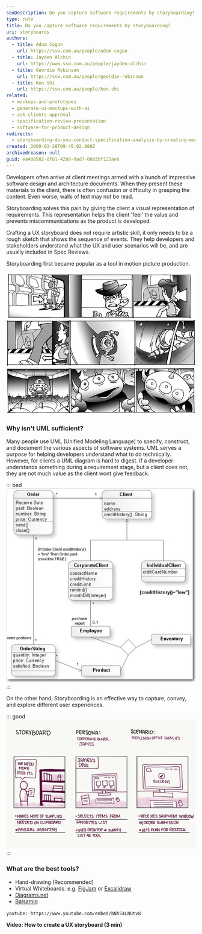 ```yaml
---
seoDescription: Do you capture software requirements by storyboarding?
type: rule
title: Do you capture software requirements by storyboarding?
uri: storyboards
authors:
  - title: Adam Cogan
    url: https://ssw.com.au/people/adam-cogan
  - title: Jayden Alchin
    url: https://www.ssw.com.au/people/jayden-alchin
  - title: Geordie Robinson
    url: https://ssw.com.au/people/geordie-robinson
  - title: Ken Shi
    url: https://ssw.com.au/people/ken-shi
related:
  - mockups-and-prototypes
  - generate-ui-mockups-with-ai
  - ask-clients-approval
  - specification-review-presentation
  - software-for-product-design
redirects:
  - storyboarding-do-you-conduct-specification-analysis-by-creating-mock-ups
created: 2009-02-28T09:45:02.000Z
archivedreason: null
guid: ea408502-0f81-42b8-9ad7-0083bf125ae6
---
```


Developers often arrive at client meetings armed with a bunch of impressive software design and architecture documents. When they present these materials to the client, there is often confusion or difficulty in grasping the content. Even worse, walls of text may not be read.

Storyboarding solves this pain by giving the client a visual representation of requirements. This representation helps the client 'feel' the value and prevents miscommunications as the product is developed.

<!--endintro-->

Crafting a UX storyboard does not require artistic skill, it only needs to be a rough sketch that shows the sequence of events. They help developers and stakeholders understand what the UX and user scenarios will be, and are usually included in Spec Reviews.

Storyboarding first became popular as a tool in motion picture production.

![Figure: FYI animators use storyboards to roughly outline a visual storyline before they start creating](movie-storyboard.jpg)

### Why isn't UML sufficient?

Many people use UML (Unified Modeling Language) to specify, construct, and document the various aspects of software systems. UML serves a purpose for helping developers understand what to do technically. However, for clients a UML diagram is hard to digest. If a developer understands something during a requirement stage, but a client does not, they are not much value as the client wont give feedback.

::: bad
![Figure: Bad example – using UML makes software specifications hard to understand for clients](bad-uml.jpg)
:::

On the other hand, Storyboarding is an effective way to capture, convey, and explore different user experiences.

::: good
![Figure: Good example – A simple storyboard makes software requirements easy to digest](basic-storyboard.png)
:::

### What are the best tools?

- Hand-drawing (Recommended)
- Virtual Whiteboards. e.g. [FigJam](https://www.figma.com/figjam/) or [Excalidraw](https://excalidraw.com)
- [Diagrams.net](https://diagrams.net)
- [Balsamiq](https://balsamiq.com)

`youtube: https://www.youtube.com/embed/bNh54LNUtv8`

**Video: How to create a UX storyboard (3 min)**
